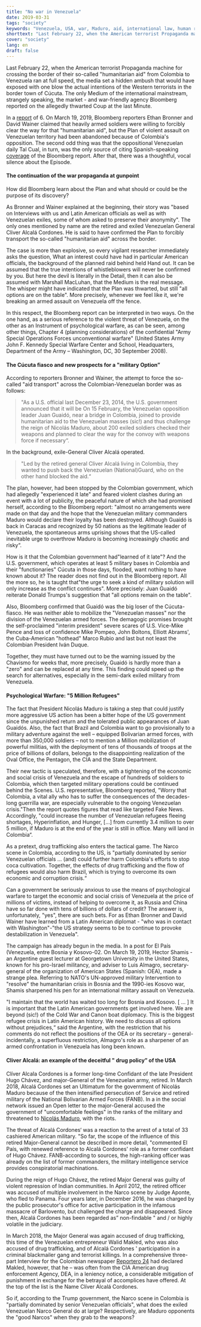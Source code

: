 ```yaml
---
title: "No war in Venezuela"
date: 2019-03-31
tags: "society"
keywords: "Venezuela, USA, war, Maduro, aid, international law, human rights, Nato, Bloomberg, Cúcuta, Colombia, Cliver Alcalá, Mike Pompeo, John Boltons, Elliott Abrams, Marco Rubio, Refugees"
shorttext: "Last February 22, when the American terrorist Propaganda machine for crossing the border of their so-called \"humanitarian aid\" from Colombia to Venezuela ran at full speed ..."
cover: "society"
lang: en
draft: false
---
```


Last February 22, when the American terrorist Propaganda machine for crossing the border of their so-called "humanitarian aid" from Colombia to Venezuela ran at full speed, the media set a hidden ambush that would have exposed with one blow the actual intentions of the Western terrorists in the border town of Cúcuta. The only Medium of the international mainstream, strangely speaking, the market - and war-friendly agency Bloomberg reported on the allegedly thwarted Coup at the last Minute.

In a [report](https://www.bloomberg.com/news/articles/2019-03-06/heavily-armed-soldiers-aborted-plan-to-enter-venezuela-by-force "Heavily Armed Soldiers Aborted a Plan to Enter Venezuela by Force") of 6. On March 19, 2019, Bloomberg reporters Ethan Bronner and David Wainer claimed that heavily armed soldiers were willing to forcibly clear the way for that "humanitarian aid", but the Plan of violent assault on Venezuelan territory had been abandoned because of Colombia's opposition. The second odd thing was that the oppositional Venezuelan daily Tal Cual, in turn, was the only source of citing Spanish-speaking [coverage](http://talcualdigital.com/index.php/2019/03/06/militares-en-el-exilio-pretendian-ingresar-a-venezuela-escoltando-la-ayuda-humanitaria/ "Militares en el exilio pretendían ingresar a Venezuela escoltando la ayuda humanitaria") of the Bloomberg report. After that, there was a thoughtful, vocal silence about the Episode.

#### The continuation of the war propaganda at gunpoint

How did Bloomberg learn about the Plan and what should or could be the purpose of its discovery?

As Bronner and Wainer explained at the beginning, their story was "based on Interviews with us and Latin American officials as well as with Venezuelan exiles, some of whom asked to preserve their anonymity". The only ones mentioned by name are the retired and exiled Venezuelan General Cliver Alcalá Cordones. He is said to have confirmed the Plan to forcibly transport the so-called "humanitarian aid" across the border.

The case is more than explosive, so every vigilant researcher immediately asks the question, What an interest could have had in particular American officials, the background of the planned raid behind held Hand out. It can be assumed that the true intentions of whistleblowers will never be confirmed by you. But here the devil is literally in the Detail, then it can also be assumed with Marshall MacLuhan, that the Medium is the real message. The whisper might have indicated that the Plan was thwarted, but still "all options are on the table". More precisely, whenever we feel like it, we're breaking an armed assault on Venezuela off the fence.

In this respect, the Bloomberg report can be interpreted in two ways. On the one hand, as a serious reference to the violent threat of Venezuela, on the other as an Instrument of psychological warfare, as can be seen, among other things, Chapter 4 (planning considerations) of the confidential "Army Special Operations Forces unconventional warfare" (United States Army John F. Kennedy Special Warfare Center and School, Headquarters, Department of the Army – Washington, DC, 30 September 2008).

#### The Cúcuta fiasco and new prospects for a "military Option”

According to reporters Bronner and Wainer, the attempt to force the so-called "aid transport" across the Colombian-Venezuelan border was as follows:

> "As a U.S. official last December 23, 2014, the U.S. government announced that it will be On 15 February, the Venezuelan opposition leader Juan Guaidó, near a bridge in Colombia, joined to provide humanitarian aid to the Venezuelan masses (sic!) and thus challenge the reign of Nicolás Maduro, about 200 exiled soldiers checked their weapons and planned to clear the way for the convoy with weapons force if necessary“.

In the background, exile-General Cliver Alcalá operated.

> "Led by the retired general Cliver Alcalá living in Colombia, they wanted to push back the Venezuelan (National)Guard, who on the other hand blocked the aid.“

The plan, however, had been stopped by the Colombian government, which had allegedly "experienced it late" and feared violent clashes during an event with a lot of publicity, the peaceful nature of which she had promised herself, according to the Bloomberg report: "almost no arrangements were made on that day and the hope that the Venezuelan military commanders Maduro would declare their loyalty has been destroyed. Although Guaidó is back in Caracas and recognized by 50 nations as the legitimate leader of Venezuela, the spontaneous arms uprising shows that the US-called inevitable urge to overthrow Maduro is becoming increasingly chaotic and risky“.

How is it that the Colombian government had"learned of it late"? And the U.S. government, which operates at least 5 military bases in Colombia and their "functionaries" Cúcuta in those days, flooded, want nothing to have known about it? The reader does not find out in the Bloomberg report. All the more so, he is taught that"the urge to seek a kind of military solution will only increase as the conflict continues". More precisely: Juan Guaidó reiterate Donald Trumps's suggestion that "all options remain on the table".

Also, Bloomberg confirmed that Guaidó was the big loser of the Cúcuta-fiasco. He was neither able to mobilize the "Venezuelan masses" nor the division of the Venezuelan armed forces. The demagogic promises brought the self-proclaimed "interim president" severe scares of U.S. Vice-Mike Pence and loss of confidence Mike Pompeo, John Boltons, Elliott Abrams', the Cuba-American "hothead" Marco Rubio and last but not least the Colombian President Iván Duque.

Together, they must have turned out to be the warning issued by the Chavismo for weeks that, more precisely, Guaidó is hardly more than a "zero" and can be replaced at any time. This finding could speed up the search for alternatives, especially in the semi-dark exiled military from Venezuela.

#### Psychological Warfare: "5 Million Refugees"

The fact that President Nicolás Maduro is taking a step that could justify more aggressive US action has been a bitter hope of the US government since the unpunished return and the tolerated public appearances of Juan Guaidós. Also, the fact that Brazil and Colombia want to go provisionally to a military adventure against the well – equipped Bolivarian armed forces, with more than 350,000 soldiers – not to mention a Million mobilization of powerful militias, with the deployment of tens of thousands of troops at the price of billions of dollars, belongs to the disappointing realization of the Oval Office, the Pentagon, the CIA and the State Department.

Their new tactic is speculated, therefore, with a tightening of the economic and social crisis of Venezuela and the escape of hundreds of soldiers to Colombia, which then targeted military operations could be continued behind the Scenes. U.S. representative, Bloomberg reported, "Worry that Colombia, a vital ally who has to suffer the consequences of the decades-long guerrilla war, are especially vulnerable to the ongoing Venezuelan crisis."Then the report quotes figures that read like targeted Fake News. Accordingly, "could increase the number of Venezuelan refugees fleeing shortages, Hyperinflation, and Hunger, [...] from currently 3.4 million to over 5 million, if Maduro is at the end of the year is still in office. Many will land in Colombia“.

As a pretext, drug trafficking also enters the tactical game. The Narco scene in Colombia, according to the US, is "partially dominated by senior Venezuelan officials ... (and) could further harm Colombia's efforts to stop coca cultivation. Together, the effects of drug trafficking and the flow of refugees would also harm Brazil, which is trying to overcome its own economic and corruption crisis.“

Can a government be seriously anxious to use the means of psychological warfare to target the economic and social crisis of Venezuela at the price of millions of victims, instead of helping to overcome it, as Russia and China have so far done with tens of billions of dollars of credit? The answer is, unfortunately, "yes", there are such bets. For as Ethan Bronner and David Wainer have learned from a Latin American diplomat - "who was in contact with Washington"-"the US strategy seems to be to continue to provoke destabilization in Venezuela".

The campaign has already begun in the media. In a post for El País (Venezuela, entre Bosnia y Kosovo-02. On March 19, 2019, Hector Shamis - an Argentine guest lecturer at Georgetown University in the United States, known for his pro-Israel militancy, and adviser to Luis Almagro, secretary-general of the organization of American States (Spanish: OEA), made a strange plea. Referring to NATO's UN-approved military Intervention to "resolve" the humanitarian crisis in Bosnia and the 1990-ies Kosovo war, Shamis sharpened his pen for an international military assault on Venezuela.

"I maintain that the world has waited too long for Bosnia and Kosovo. [ ... ] It is important that the Latin American governments get involved here. We are beyond (sic!) of the Cold War and Canon boat diplomacy. This is the biggest refugee crisis in Latin American history. We need to discuss all options without prejudices,“ said the Argentine, with the restriction that his comments do not reflect the positions of the OEA or its secretary – general-incidentally, a superfluous restriction, Almagro's role as a sharpener of an armed confrontation in Venezuela has long been known.

#### Cliver Alcalá: an example of the deceitful " drug policy” of the USA

Clíver Alcala Cordones is a former long-time Confidant of the late President Hugo Chávez, and major-General of the Venezuelan army, retired. In March 2018, Alcalá Cordones set an Ultimatum for the government of Nicolás Maduro because of the then intensified persecution of Service and retired military of the National Bolivarian Armed Forces (FANB). In a in the social network issued an Open letter to the major-General accused the government of "uncomfortable feelings" in the ranks of the military and threatened to [Nicolás Maduro](https://elpais.com/internacional/2018/03/18/mexico/1521409353_649730.html "Un militar retirado chavista desafía a Nicolás Maduro"), with the riots.

The threat of Alcalá Cordones‘ was a reaction to the arrest of a total of 33 cashiered American military. "So far, the scope of the influence of this retired Major-General cannot be described in more detail, "commented El País, with renewed reference to Alcalá Cordones' role as a former confidant of Hugo Chávez. FANB-according to sources, the high-ranking officer was already on the list of former commanders, the military intelligence service provides conspiratorial machinations.

During the reign of Hugo Chávez, the retired Major General was guilty of violent repression of Indian communities. In April 2012, the retired officer was accused of multiple involvement in the Narco scene by Judge Aponte, who fled to Panama. Four years later, in December 2016, he was charged by the public prosecutor's office for active participation in the infamous massacre of Barlovento, but challenged the charge and disappeared. Since then, Alcalá Cordones has been regarded as” non-findable " and / or highly volatile in the judiciary.

In March 2018, the Major General was again accused of drug trafficking, this time of the Venezuelan entrepreneur Walid Makled, who was also accused of drug trafficking, and of Alcalá Cordones ' participation in a criminal blackmailer gang and terrorist killings. In a comprehensive three-part Interview for the Colombian newspaper [Reportero 24](https://www.reportero24.com/2014/07/25/narcomilitares-conozca-a-cliver-alcala-i-y-ii/ "NARCOMILITARES: Conozca a Clíver Alcalá") had declared Makled, however, that he – was often from the CIA American drug enforcement Agency, DEA, in a leniency notice, a considerable mitigation of punishment in exchange for the betrayal of accomplices have offered. At the top of the list is the Name Clíver Alcalá Cordones.

So if, according to the Trump government, the Narco scene in Colombia is "partially dominated by senior Venezuelan officials", what does the exiled Venezuelan Narco General do at large? Respectively, are Maduro opponents the "good Narcos" when they grab to the weapons?
